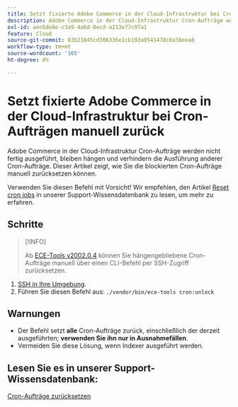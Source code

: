 ```yaml
---
title: Setzt fixierte Adobe Commerce in der Cloud-Infrastruktur bei Cron-Aufträgen manuell zurück
description: Adobe Commerce in der Cloud-Infrastruktur Cron-Aufträge werden nicht fertig ausgeführt, bleiben hängen und verhindern die Ausführung anderer Cron-Aufträge. Dieser Artikel zeigt, wie Sie die blockierten Cron-Aufträge manuell zurücksetzen können.
exl-id: aec6de8e-c3a9-4a6d-8ecd-a213e77c97a1
feature: Cloud
source-git-commit: 83b21845cd306336e1cb193a9541478c8a38eea8
workflow-type: tm+mt
source-wordcount: '165'
ht-degree: 0%

---
```


# Setzt fixierte Adobe Commerce in der Cloud-Infrastruktur bei Cron-Aufträgen manuell zurück

Adobe Commerce in der Cloud-Infrastruktur Cron-Aufträge werden nicht fertig ausgeführt, bleiben hängen und verhindern die Ausführung anderer Cron-Aufträge. Dieser Artikel zeigt, wie Sie die blockierten Cron-Aufträge manuell zurücksetzen können.

Verwenden Sie diesen Befehl mit Vorsicht! Wir empfehlen, den Artikel [Reset cron jobs](https://experienceleague.adobe.com/docs/commerce-knowledge-base/kb/troubleshooting/miscellaneous/cron-job-is-stuck-in-running-status.html?lang=de) in unserer Support-Wissensdatenbank zu lesen, um mehr zu erfahren.

## Schritte

>[!INFO]
>
>Ab [ECE-Tools v2002.0.4](https://experienceleague.adobe.com/docs/commerce-cloud-service/user-guide/release-notes/cloud-release-archive.html?lang=de#v2002.0.4) können Sie hängengebliebene Cron-Aufträge manuell über einen CLI-Befehl per SSH-Zugriff zurücksetzen.

1. [SSH in Ihre Umgebung](https://experienceleague.adobe.com/docs/commerce-cloud-service/user-guide/develop/secure-connections.html?lang=de).
1. Führen Sie diesen Befehl aus: `./vendor/bin/ece-tools cron:unlock`

## Warnungen

* Der Befehl setzt **alle** Cron-Aufträge zurück, einschließlich der derzeit ausgeführten; **verwenden Sie ihn nur in Ausnahmefällen**.
* Vermeiden Sie diese Lösung, wenn Indexer ausgeführt werden.

## Lesen Sie es in unserer Support-Wissensdatenbank:

[Cron-Aufträge zurücksetzen](https://experienceleague.adobe.com/docs/commerce-knowledge-base/kb/troubleshooting/miscellaneous/cron-job-is-stuck-in-running-status.html?lang=de)
